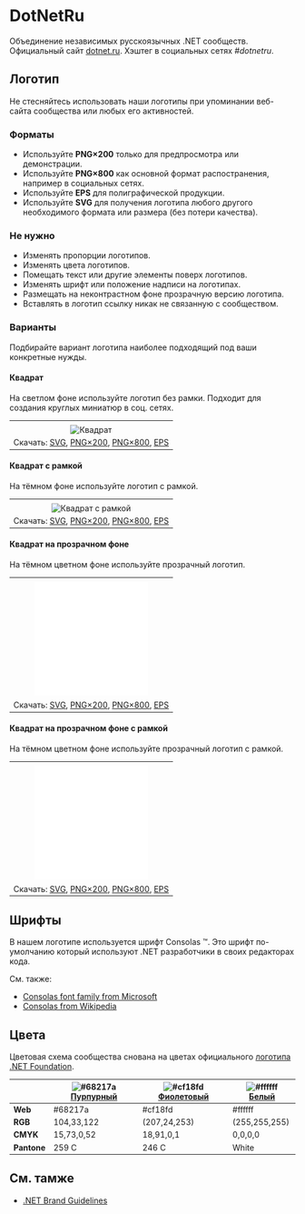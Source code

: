 ﻿# DotNetRu

Объединение независимых русскоязычных .NET сообществ. Официальный сайт [dotnet.ru](https://dotnet.ru/). Хэштег в социальных сетях _#dotnetru_.

## Логотип

Не стесняйтесь использовать наши логотипы при упоминании веб-сайта сообщества или любых его активностей.

### Форматы

- Используйте **PNG×200** только для предпросмотра или демонстрации.
- Используйте **PNG×800** как основной формат распостранения, например в социальных сетях.
- Используйте **EPS** для полиграфической продукции.
- Используйте **SVG** для получения логотипа любого другого необходимого формата или размера (без потери качества).

### Не нужно

- Изменять пропорции логотипов.
- Изменять цвета логотипов.
- Помещать текст или другие элементы поверх логотипов.
- Изменять шрифт или положение надписи на логотипах.
- Размещать на неконтрастном фоне прозрачную версию логотипа.
- Вставлять в логотип ссылку никак не связанную с сообществом.

### Варианты

Подбирайте вариант логотипа наиболее подходящий под ваши конкретные нужды.

#### Квадрат

На светлом фоне используйте логотип без рамки. Подходит для создания круглых миниатюр в соц. сетях.

|       |
| :---: |
|       |
| ![Квадрат](dotnetru-logo-squared-200.png) |
| Скачать: [SVG](https://raw.githubusercontent.com/DotNetRu/BrandBook/master/Logo/Ru/dotnetru-logo-squared.svg), [PNG×200](https://raw.githubusercontent.com/DotNetRu/BrandBook/master/Logo/Ru/dotnetru-logo-squared-200.png), [PNG×800](https://raw.githubusercontent.com/DotNetRu/BrandBook/master/Logo/Ru/dotnetru-logo-squared-800.png), [EPS](https://raw.githubusercontent.com/DotNetRu/BrandBook/master/Logo/Ru/dotnetru-logo-squared.eps) |

#### Квадрат с рамкой

На тёмном фоне используйте логотип с рамкой.

|       |
| :---: |
|       |
| ![Квадрат с рамкой](dotnetru-logo-squared-bordered-200.png) |
| Скачать: [SVG](https://raw.githubusercontent.com/DotNetRu/BrandBook/master/Logo/Ru/dotnetru-logo-squared-bordered.svg), [PNG×200](https://raw.githubusercontent.com/DotNetRu/BrandBook/master/Logo/Ru/dotnetru-logo-squared-bordered-200.png), [PNG×800](https://raw.githubusercontent.com/DotNetRu/BrandBook/master/Logo/Ru/dotnetru-logo-squared-bordered-800.png), [EPS](https://raw.githubusercontent.com/DotNetRu/BrandBook/master/Logo/Ru/dotnetru-logo-squared-bordered.eps) |

#### Квадрат на прозрачном фоне

На тёмном цветном фоне используйте прозрачный логотип.

|       |
| :---: |
|       |
| ![Квадрат на прозрачном фоне](dotnetru-logo-squared-white-200.png) |
| Скачать: [SVG](https://raw.githubusercontent.com/DotNetRu/BrandBook/master/Logo/Ru/dotnetru-logo-squared-white.svg), [PNG×200](https://raw.githubusercontent.com/DotNetRu/BrandBook/master/Logo/Ru/dotnetru-logo-squared-white-200.png), [PNG×800](https://raw.githubusercontent.com/DotNetRu/BrandBook/master/Logo/Ru/dotnetru-logo-squared-white-800.png), [EPS](https://raw.githubusercontent.com/DotNetRu/BrandBook/master/Logo/Ru/dotnetru-logo-squared-white.eps) |

#### Квадрат на прозрачном фоне с рамкой

На тёмном цветном фоне используйте прозрачный логотип с рамкой.

|       |
| :---: |
|       |
| ![Квадрат на прозрачном фоне с рамкой](dotnetru-logo-squared-white-bordered-200.png) |
| Скачать: [SVG](https://raw.githubusercontent.com/DotNetRu/BrandBook/master/Logo/Ru/dotnetru-logo-squared-white-bordered.svg), [PNG×200](https://raw.githubusercontent.com/DotNetRu/BrandBook/master/Logo/Ru/dotnetru-logo-squared-white-bordered-200.png), [PNG×800](https://raw.githubusercontent.com/DotNetRu/BrandBook/master/Logo/Ru/dotnetru-logo-squared-white-bordered-800.png), [EPS](https://raw.githubusercontent.com/DotNetRu/BrandBook/master/Logo/Ru/dotnetru-logo-squared-white-bordered.eps) |

## Шрифты

В нашем логотипе используется шрифт Consolas ™. Это шрифт по-умолчанию который используют .NET разработчики в своих редакторах кода.

См. также:

- [Consolas font family from Microsoft](https://docs.microsoft.com/en-us/typography/font-list/consolas)
- [Consolas from Wikipedia](https://en.wikipedia.org/wiki/Consolas)

## Цвета

Цветовая схема сообщества снована на цветах официального [логотипа .NET Foundation](https://github.com/dotnet/swag/tree/master/logo).

|             | ![#68217a](https://placehold.it/15/68217a/ffffff?text=+) [Пурпурный](https://www.color-hex.com/color/68217a) | ![#cf18fd](https://placehold.it/15/cf18fd/ffffff?text=+) [Фиолетовый](https://www.color-hex.com/color/cf18fd) | ![#ffffff](https://placehold.it/15/ffffff/ffffff?text=+) [Белый](https://www.color-hex.com/color/ffffff) |
| ----------- | ---------- | ------------ | ------------- |
| **Web**     | #68217a    | #cf18fd      | #ffffff       |
| **RGB**     | 104,33,122 | (207,24,253) | (255,255,255) |
| **CMYK**    | 15,73,0,52 | 18,91,0,1    | 0,0,0,0       |
| **Pantone** | 259 C      | 246 C        | White         |

## См. тамже

- [.NET Brand Guidelines](https://github.com/dotnet/brand)


